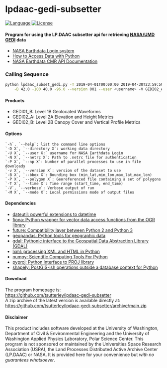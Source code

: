 lpdaac-gedi-subsetter
=====================

[![Language](https://img.shields.io/badge/python-v3.7-green.svg)](https://www.python.org/)
[![License](https://img.shields.io/badge/license-MIT-green.svg)](https://github.com/tsutterley/lpdaac-gedi-subsetter/blob/main/LICENSE)

#### Program for using the LP.DAAC subsetter api for retrieving [NASA/UMD GEDI](https://gedi.umd.edu/) data

- [NASA Earthdata Login system](https://urs.earthdata.nasa.gov)  
- [How to Access Data with Python](https://wiki.earthdata.nasa.gov/display/EL/How+To+Access+Data+With+Python)  
- [NASA Earthdata CMR API Documentation](https://cmr.earthdata.nasa.gov/search/site/docs/search/api.html)  

### Calling Sequence
```bash
python lpdaac_subset_gedi.py -T 2019-04-01T00:00:00 2019-04-30T23:59:59 \
	-B 42.0 -100 40.0 -96.0 --version 001 --user <username> -V GEDI02_A
```

#### Products
- GEDI01_B: Level 1B Geolocated Waveforms
- GEDI02_A: Level 2A Elevation and Height Metrics
- GEDI02_B: Level 2B Canopy Cover and Vertical Profile Metrics

#### Options
    `-h`, `--help`: list the command line options  
    `-D X`, `--directory X`: working data directory  
    `-U X`, `--user X:` username for NASA Earthdata Login  
    `-N X`, `--netrc X`: Path to .netrc file for authentication  
    `-P X`, `--np X`: Number of parallel processes to use in file downloads
    `-v X`, `--version X`: version of the dataset to use  
    `-B X`, `--bbox X`: Bounding box (min_lat,min_lon,max_lat,max_lon)  
    `-P X`, `--polygon X`: Georeferenced file containing a set of polygons
    `-T X`, `--time X`: Time range (start_time, end_time)  
    `-V`, `--verbose`: Verbose output of run  
    `-M X`, `--mode X`: Local permissions mode of output files  

#### Dependencies
- [dateutil: powerful extensions to datetime](https://dateutil.readthedocs.io/en/stable/)
- [fiona: Python wrapper for vector data access functions from the OGR library](https://fiona.readthedocs.io/en/latest/manual.html)  
- [future: Compatibility layer between Python 2 and Python 3](http://python-future.org/)  
- [geopandas: Python tools for geographic data](http://geopandas.readthedocs.io/)  
- [gdal: Pythonic interface to the Geospatial Data Abstraction Library (GDAL)](https://pypi.python.org/pypi/GDAL)  
- [lxml: processing XML and HTML in Python](https://pypi.python.org/pypi/lxml)  
- [numpy: Scientific Computing Tools For Python](https://numpy.org)  
- [pyproj: Python interface to PROJ library](https://pypi.org/project/pyproj/)  
- [shapely: PostGIS-ish operations outside a database context for Python](http://toblerity.org/shapely/index.html)  

#### Download
The program homepage is:   
https://github.com/tsutterley/lpdaac-gedi-subsetter    
A zip archive of the latest version is available directly at:    
https://github.com/tsutterley/lpdaac-gedi-subsetter/archive/main.zip  

#### Disclaimer  
This product includes software developed at the University of Washington, Department of Civil \& Environmental Engineering and the University of Washington Applied Physics Laboratory, Polar Science Center.
This program is not sponsored or maintained by the Universities Space Research Association (USRA), the Land Processes Distributed Active Archive Center (LP.DAAC) or NASA.
It is provided here for your convenience but _with no guarantees whatsoever_.
